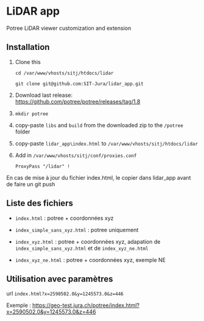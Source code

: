 # LiDAR app

Potree LiDAR viewer customization and extension

## Installation

1.	Clone this

    `cd /var/www/vhosts/sitj/htdocs/lidar`
    
    `git clone git@github.com:SIT-Jura/lidar_app.git`
    
2.	Download last release: https://github.com/potree/potree/releases/tag/1.8
3.	`mkdir potree`
4.	copy-paste `libs` and `build` from the downloaded zip to the `/potree` folder
5.  copy-paste `lidar_app\index.html` to `/var/www/vhosts/sitj/htdocs/lidar`
6.  Add in `/var/www/vhosts/sitj/conf/proxies.conf`
    
    `ProxyPass "/lidar" !`
    
En cas de mise à jour du fichier index.html, le copier dans lidar_app avant de faire un git push

## Liste des fichiers

- `index.html` : potree + coordonnées xyz

- `index_simple_sans_xyz.html` : potree uniquement

- `index_xyz.html` : potree + coordonnées xyz, adapation de `index_simple_sans_xyz.html` et de `index_xyz_ne.html`

- `index_xyz_ne.html` : potree + coordonnées xyz, exemple NE

## Utilisation avec paramètres

url `index.html?x=2590502.0&y=1245573.0&z=446`

Exemple : https://geo-test.jura.ch/potree/index.html?x=2590502.0&y=1245573.0&z=446
